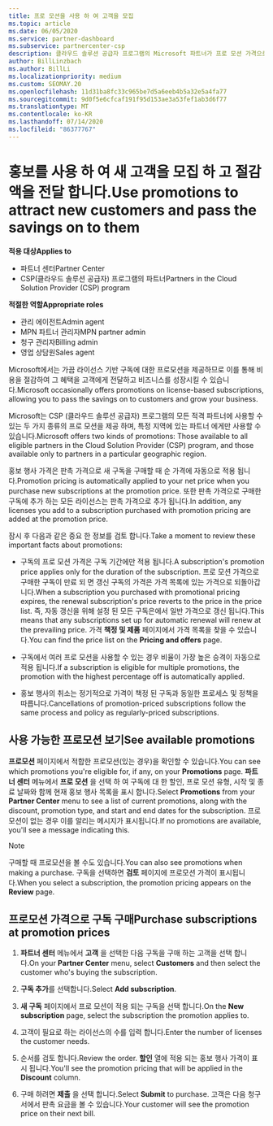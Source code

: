 ```yaml
---
title: 프로 모션을 사용 하 여 고객을 모집
ms.topic: article
ms.date: 06/05/2020
ms.service: partner-dashboard
ms.subservice: partnercenter-csp
description: 클라우드 솔루션 공급자 프로그램의 Microsoft 파트너가 프로 모션 가격으로 구독을 구입 하 고 고객에 게 비용을 절감할 수 있는 방법을 알아봅니다.
author: BillLinzbach
ms.author: BillLi
ms.localizationpriority: medium
ms.custom: SEOMAY.20
ms.openlocfilehash: 11d31ba8fc33c965be7d5a6eeb4b5a32e5a4fa77
ms.sourcegitcommit: 9d0f5e6cfcaf191f95d153ae3a53fef1ab3d6f77
ms.translationtype: MT
ms.contentlocale: ko-KR
ms.lasthandoff: 07/14/2020
ms.locfileid: "86377767"
---
```

# <a name="use-promotions-to-attract-new-customers-and-pass-the-savings-on-to-them"></a><span data-ttu-id="cd66c-103">홍보를 사용 하 여 새 고객을 모집 하 고 절감 액을 전달 합니다.</span><span class="sxs-lookup"><span data-stu-id="cd66c-103">Use promotions to attract new customers and pass the savings on to them</span></span>

<span data-ttu-id="cd66c-104">**적용 대상**</span><span class="sxs-lookup"><span data-stu-id="cd66c-104">**Applies to**</span></span>

- <span data-ttu-id="cd66c-105">파트너 센터</span><span class="sxs-lookup"><span data-stu-id="cd66c-105">Partner Center</span></span>
- <span data-ttu-id="cd66c-106">CSP(클라우드 솔루션 공급자) 프로그램의 파트너</span><span class="sxs-lookup"><span data-stu-id="cd66c-106">Partners in the Cloud Solution Provider (CSP) program</span></span>

<span data-ttu-id="cd66c-107">**적절한 역할**</span><span class="sxs-lookup"><span data-stu-id="cd66c-107">**Appropriate roles**</span></span>

- <span data-ttu-id="cd66c-108">관리 에이전트</span><span class="sxs-lookup"><span data-stu-id="cd66c-108">Admin agent</span></span>
- <span data-ttu-id="cd66c-109">MPN 파트너 관리자</span><span class="sxs-lookup"><span data-stu-id="cd66c-109">MPN partner admin</span></span>
- <span data-ttu-id="cd66c-110">청구 관리자</span><span class="sxs-lookup"><span data-stu-id="cd66c-110">Billing admin</span></span>
- <span data-ttu-id="cd66c-111">영업 상담원</span><span class="sxs-lookup"><span data-stu-id="cd66c-111">Sales agent</span></span>


<span data-ttu-id="cd66c-112">Microsoft에서는 가끔 라이선스 기반 구독에 대한 프로모션을 제공하므로 이를 통해 비용을 절감하여 그 혜택을 고객에게 전달하고 비즈니스를 성장시킬 수 있습니다.</span><span class="sxs-lookup"><span data-stu-id="cd66c-112">Microsoft occasionally offers promotions on license-based subscriptions, allowing you to pass the savings on to customers and grow your business.</span></span> 

<span data-ttu-id="cd66c-113">Microsoft는 CSP (클라우드 솔루션 공급자) 프로그램의 모든 적격 파트너에 사용할 수 있는 두 가지 종류의 프로 모션을 제공 하며, 특정 지역에 있는 파트너 에게만 사용할 수 있습니다.</span><span class="sxs-lookup"><span data-stu-id="cd66c-113">Microsoft offers two kinds of promotions: Those available to all eligible partners in the Cloud Solution Provider (CSP) program, and those available only to partners in a particular geographic region.</span></span>

<span data-ttu-id="cd66c-114">홍보 행사 가격은 판촉 가격으로 새 구독을 구매할 때 순 가격에 자동으로 적용 됩니다.</span><span class="sxs-lookup"><span data-stu-id="cd66c-114">Promotion pricing is automatically applied to your net price when you purchase new subscriptions at the promotion price.</span></span> <span data-ttu-id="cd66c-115">또한 판촉 가격으로 구매한 구독에 추가 하는 모든 라이선스는 판촉 가격으로 추가 됩니다.</span><span class="sxs-lookup"><span data-stu-id="cd66c-115">In addition, any licenses you add to a subscription purchased with promotion pricing are added at the promotion price.</span></span> 

<span data-ttu-id="cd66c-116">잠시 후 다음과 같은 중요 한 정보를 검토 합니다.</span><span class="sxs-lookup"><span data-stu-id="cd66c-116">Take a moment to review these important facts about promotions:</span></span>

- <span data-ttu-id="cd66c-117">구독의 프로 모션 가격은 구독 기간에만 적용 됩니다.</span><span class="sxs-lookup"><span data-stu-id="cd66c-117">A subscription's promotion price applies only for the duration of the subscription.</span></span> <span data-ttu-id="cd66c-118">프로 모션 가격으로 구매한 구독이 만료 되 면 갱신 구독의 가격은 가격 목록에 있는 가격으로 되돌아갑니다.</span><span class="sxs-lookup"><span data-stu-id="cd66c-118">When a subscription you purchased with promotional pricing expires, the renewal subscription's price reverts to the price in the price list.</span></span> <span data-ttu-id="cd66c-119">즉, 자동 갱신을 위해 설정 된 모든 구독은에서 일반 가격으로 갱신 됩니다.</span><span class="sxs-lookup"><span data-stu-id="cd66c-119">This means that any subscriptions set up for automatic renewal will renew at the prevailing price.</span></span> <span data-ttu-id="cd66c-120">가격 **책정 및 제품** 페이지에서 가격 목록을 찾을 수 있습니다.</span><span class="sxs-lookup"><span data-stu-id="cd66c-120">You can find the price list on the **Pricing and offers** page.</span></span>

- <span data-ttu-id="cd66c-121">구독에서 여러 프로 모션을 사용할 수 있는 경우 비율이 가장 높은 승격이 자동으로 적용 됩니다.</span><span class="sxs-lookup"><span data-stu-id="cd66c-121">If a subscription is eligible for multiple promotions, the promotion with the highest percentage off is automatically applied.</span></span>

- <span data-ttu-id="cd66c-122">홍보 행사의 취소는 정기적으로 가격이 책정 된 구독과 동일한 프로세스 및 정책을 따릅니다.</span><span class="sxs-lookup"><span data-stu-id="cd66c-122">Cancellations of promotion-priced subscriptions follow the same process and policy as regularly-priced subscriptions.</span></span>

## <a name="see-available-promotions"></a><span data-ttu-id="cd66c-123">사용 가능한 프로모션 보기</span><span class="sxs-lookup"><span data-stu-id="cd66c-123">See available promotions</span></span>

<span data-ttu-id="cd66c-124">**프로모션** 페이지에서 적합한 프로모션(있는 경우)을 확인할 수 있습니다.</span><span class="sxs-lookup"><span data-stu-id="cd66c-124">You can see which promotions you're eligible for, if any, on your **Promotions** page.</span></span> <span data-ttu-id="cd66c-125">**파트너 센터** 메뉴에서 **프로 모션** 을 선택 하 여 구독에 대 한 할인, 프로 모션 유형, 시작 및 종료 날짜와 함께 현재 홍보 행사 목록을 표시 합니다.</span><span class="sxs-lookup"><span data-stu-id="cd66c-125">Select **Promotions** from your **Partner Center** menu to see a list of current promotions, along with the discount, promotion type, and start and end dates for the subscription.</span></span> <span data-ttu-id="cd66c-126">프로모션이 없는 경우 이를 알리는 메시지가 표시됩니다.</span><span class="sxs-lookup"><span data-stu-id="cd66c-126">If no promotions are available, you'll see a message indicating this.</span></span> 

> [!NOTE]  
> <span data-ttu-id="cd66c-127">구매할 때 프로모션을 볼 수도 있습니다.</span><span class="sxs-lookup"><span data-stu-id="cd66c-127">You can also see promotions when making a purchase.</span></span> <span data-ttu-id="cd66c-128">구독을 선택하면 **검토** 페이지에 프로모션 가격이 표시됩니다.</span><span class="sxs-lookup"><span data-stu-id="cd66c-128">When you select a subscription, the promotion pricing appears on the **Review** page.</span></span>

## <a name="purchase-subscriptions-at-promotion-prices"></a><span data-ttu-id="cd66c-129">프로모션 가격으로 구독 구매</span><span class="sxs-lookup"><span data-stu-id="cd66c-129">Purchase subscriptions at promotion prices</span></span>

1. <span data-ttu-id="cd66c-130">**파트너 센터** 메뉴에서 **고객** 을 선택한 다음 구독을 구매 하는 고객을 선택 합니다.</span><span class="sxs-lookup"><span data-stu-id="cd66c-130">On your **Partner Center** menu, select **Customers** and then select the customer who's buying the subscription.</span></span> 

2. <span data-ttu-id="cd66c-131">**구독 추가**를 선택합니다.</span><span class="sxs-lookup"><span data-stu-id="cd66c-131">Select **Add subscription**.</span></span>

3. <span data-ttu-id="cd66c-132">**새 구독** 페이지에서 프로 모션이 적용 되는 구독을 선택 합니다.</span><span class="sxs-lookup"><span data-stu-id="cd66c-132">On the **New subscription** page, select the subscription the promotion applies to.</span></span>

4. <span data-ttu-id="cd66c-133">고객이 필요로 하는 라이선스의 수를 입력 합니다.</span><span class="sxs-lookup"><span data-stu-id="cd66c-133">Enter the number of licenses the customer needs.</span></span> 

5. <span data-ttu-id="cd66c-134">순서를 검토 합니다.</span><span class="sxs-lookup"><span data-stu-id="cd66c-134">Review the order.</span></span> <span data-ttu-id="cd66c-135">**할인** 열에 적용 되는 홍보 행사 가격이 표시 됩니다.</span><span class="sxs-lookup"><span data-stu-id="cd66c-135">You'll see the promotion pricing that will be applied in the **Discount** column.</span></span>  

6. <span data-ttu-id="cd66c-136">구매 하려면 **제출** 을 선택 합니다.</span><span class="sxs-lookup"><span data-stu-id="cd66c-136">Select **Submit** to purchase.</span></span> <span data-ttu-id="cd66c-137">고객은 다음 청구서에서 판촉 요금을 볼 수 있습니다.</span><span class="sxs-lookup"><span data-stu-id="cd66c-137">Your customer will see the promotion price on their next bill.</span></span>  


